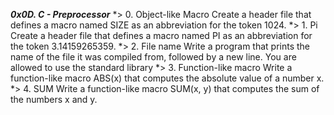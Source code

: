***0x0D. C - Preprocessor***
 *> 0. Object-like Macro
Create a header file that defines a macro named SIZE as an abbreviation for the token 1024.
 *> 1. Pi
Create a header file that defines a macro named PI as an abbreviation for the token 3.14159265359.
 *> 2. File name
Write a program that prints the name of the file it was compiled from, followed by a new line.
You are allowed to use the standard library
 *> 3. Function-like macro
Write a function-like macro ABS(x) that computes the absolute value of a number x.
 *> 4. SUM
Write a function-like macro SUM(x, y) that computes the sum of the numbers x and y.
